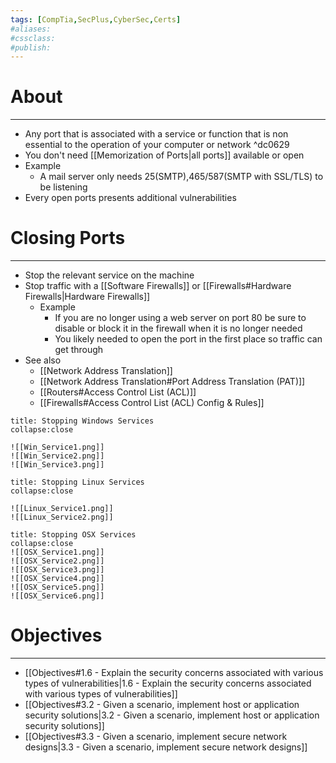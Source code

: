 ```yaml
---
tags: [CompTia,SecPlus,CyberSec,Certs]
#aliases:
#cssclass:
#publish:
---
```


# About
---
- Any port that is associated with a service or function that is non essential to the operation of your computer or network ^dc0629
- You don't need [[Memorization of Ports|all ports]] available or open
- Example
	- A mail server only needs 25(SMTP),465/587(SMTP with SSL/TLS) to be listening
- Every open ports presents additional vulnerabilities

# Closing Ports
---
- Stop the relevant service on the machine
- Stop traffic with a [[Software Firewalls]] or [[Firewalls#Hardware Firewalls|Hardware Firewalls]]
	- Example
		- If you are no longer using a web server on port 80 be sure to disable or block it in the firewall when it is no longer needed
		- You likely needed to open the port in the first place so traffic can get through
- See also 
	- [[Network Address Translation]]
	- [[Network Address Translation#Port Address Translation (PAT)]]
	- [[Routers#Access Control List (ACL)]]
	- [[Firewalls#Access Control List (ACL) Config & Rules]]

```ad-example
title: Stopping Windows Services
collapse:close

![[Win_Service1.png]]
![[Win_Service2.png]]
![[Win_Service3.png]]
```

```ad-example
title: Stopping Linux Services 
collapse:close

![[Linux_Service1.png]]
![[Linux_Service2.png]]
```

```ad-example
title: Stopping OSX Services
collapse:close
![[OSX_Service1.png]]
![[OSX_Service2.png]]
![[OSX_Service3.png]]
![[OSX_Service4.png]]
![[OSX_Service5.png]]
![[OSX_Service6.png]]
```

# Objectives
---
- [[Objectives#1.6 - Explain the security concerns associated with various types of vulnerabilities|1.6 - Explain the security concerns associated with various types of vulnerabilities]]
- [[Objectives#3.2 - Given a scenario, implement host or application security solutions|3.2 - Given a scenario, implement host or application security solutions]]
- [[Objectives#3.3 - Given a scenario, implement secure network designs|3.3 - Given a scenario, implement secure network designs]]